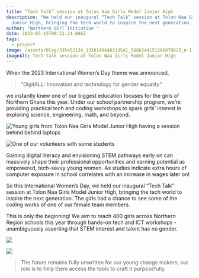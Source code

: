 ```yaml
---
title: “Tech Talk” session at Tolon Naa Girls Model Junior High
description: "We held our inaugural “Tech Talk” session at Tolon Naa Girls Model
  Junior High, bringing the tech world to inspire the next generation. "
author: "Northern Girl Initiative "
date: 2023-03-15T09:31:24.606Z
tags:
  - project
image: /assets/blog/335452134_1338148640313541_5886244151266070823_n-1-.jpg
imageAlt: Tech Talk session at Tolon Naa Girls Model Junior High
---
```

When the 2023 International Women’s Day theme was announced, 

>  “DigitALL: Innovation and technology for gender equality” 

we instantly knew one of our biggest education focuses for the girls of Northern Ghana this year. Under our school partnership program, we’re providing practical tech and coding workshops to spark girls’ interest in exploring science, engineering, math, and beyond.

![](/assets/blog/335637380_521607349914185_8514876430056238988_n-1-.jpg "Young girls from Tolon Naa Girls Model Junior High having a session behind behind laptops")

![](/assets/blog/335448979_756632715980211_2254756753566394911_n-1-.jpg "One of our volunteers with some students")

Gaining digital literacy and envisioning STEM pathways early on can massively shape their professional opportunities and earning potential as empowered, tech-savvy young women. As studies indicate extra hours of computer exposure in school correlates with an increase in wages later on!

So this International Women’s Day, we held our inaugural “Tech Talk” session at Tolon Naa Girls Model Junior High, bringing the tech world to inspire the next generation. The girls had a chance to see some of the coding works of one of our female team members.

This is only the beginning! We aim to reach 400 girls across Northern Region schools this year through hands-on tech and ICT workshops - unambiguously asserting that STEM interest and talent has no gender.

![](/assets/blog/335414569_3400724800169268_2504644901794923111_n.jpg)

![](/assets/blog/335535130_954557359242295_5613756186654178146_n.jpg)

> The future remains fully unwritten for our young change makers; our role is to help them access the tools to craft it purposefully.